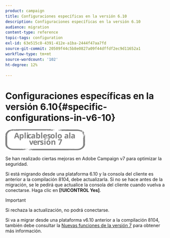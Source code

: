 ```yaml
---
product: campaign
title: Configuraciones específicas en la versión 6.10
description: Configuraciones específicas en la versión 6.10
audience: migration
content-type: reference
topic-tags: configuration
exl-id: 63e515c8-4391-412e-a1ba-2444f47aa7fd
source-git-commit: 20509f44c5b8e0827a09f44dffdf2ec9d11652a1
workflow-type: tm+mt
source-wordcount: '102'
ht-degree: 12%

---
```


# Configuraciones específicas en la versión 6.10{#specific-configurations-in-v6-10}

![](../../assets/v7-only.svg)

Se han realizado ciertas mejoras en Adobe Campaign v7 para optimizar la seguridad.

Si está migrando desde una plataforma 6.10 y la consola del cliente es anterior a la compilación 8104, debe actualizarla. Si no se hace antes de la migración, se le pedirá que actualice la consola del cliente cuando vuelva a conectarse. Haga clic en **[!UICONTROL Yes]**.

>[!IMPORTANT]
>
>Si rechaza la actualización, no podrá conectarse.

Si va a migrar desde una plataforma v6.10 anterior a la compilación 8104, también debe consultar la [Nuevas funciones de la versión 7](../../migration/using/general-configurations.md#new-features-in-v7) para obtener más información.
